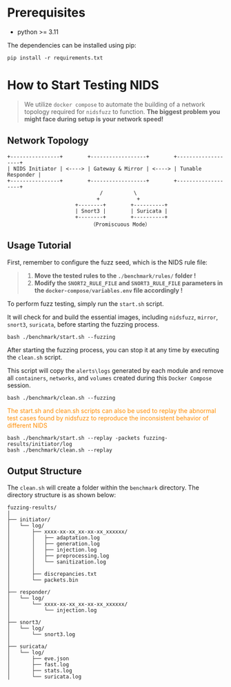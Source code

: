 
# Prerequisites

* python >= 3.11

The dependencies can be installed using pip:
```shell
pip install -r requirements.txt
```

# How to Start Testing NIDS

> We utilize `docker compose` to automate the building of a network topology required for `nidsfuzz` to function. 
> **The biggest problem you might face during setup is your network speed!**

## Network Topology
```text
+----------------+        +------------------+        +-------------------+
| NIDS Initiator | <----> | Gateway & Mirror | <----> | Tunable Responder |
+----------------+        +------------------+        +-------------------+
                              /          \ 
                             +            +
                      +--------+        +----------+  
                      | Snort3 |        | Suricata | 
                      +--------+        +----------+
                           （Promiscuous Mode）
```

## Usage Tutorial

First, remember to configure the fuzz seed, which is the NIDS rule file:

> 1. **Move the tested rules to the `./benchmark/rules/` folder !**
> 2. **Modify the `SNORT2_RULE_FILE` and `SNORT3_RULE_FILE` parameters in the `docker-compose/variables.env` file accordingly !**

To perform fuzz testing, simply run the `start.sh` script. 

It will check for and build the essential images, including `nidsfuzz`, `mirror`, `snort3`, `suricata`, before starting the fuzzing process.

```shell
bash ./benchmark/start.sh --fuzzing
```

After starting the fuzzing process, you can stop it at any time by executing the `clean.sh` script. 

This script will copy the `alerts\logs` generated by each module and remove all `containers`, `networks`, and `volumes` created during this `Docker Compose` session.

```shell
bash ./benchmark/clean.sh --fuzzing
```

<span style="color: #FF8C00; "> The start.sh and clean.sh scripts can also be used to replay the abnormal test cases found by nidsfuzz to reproduce the inconsistent behavior of different NIDS</span>

```shell
bash ./benchmark/start.sh --replay -packets fuzzing-results/initiator/log
bash ./benchmark/clean.sh --replay
```


## Output Structure
The `clean.sh` will create a folder within the `benchmark` directory. The directory structure is as shown below:
```text
fuzzing-results/
│
├── initiator/
│   └── log/
│       ├── xxxx-xx-xx_xx-xx-xx_xxxxxx/
│       │   ├── adaptation.log
│       │   ├── generation.log
│       │   ├── injection.log
│       │   ├── preprocessing.log
│       │   └── sanitization.log
│       │ 
│       ├── discrepancies.txt
│       └── packets.bin
│
├── responder/
│   └── log/
│       └── xxxx-xx-xx_xx-xx-xx_xxxxxx/
│           └── injection.log
│
├── snort3/
│   └── log/
│       └── snort3.log
│
├── suricata/
│   └── log/
│       ├── eve.json
│       ├── fast.log
│       ├── stats.log
│       └── suricata.log
```
